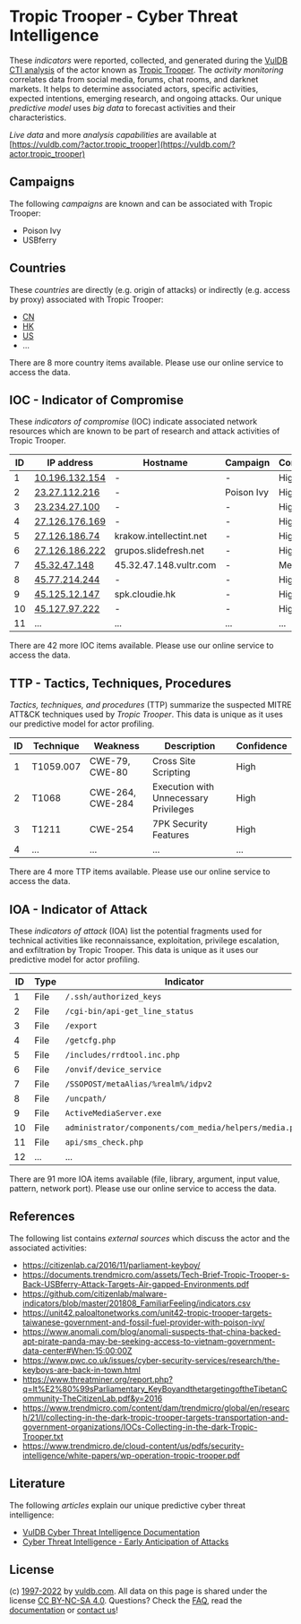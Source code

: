 # Tropic Trooper - Cyber Threat Intelligence

These _indicators_ were reported, collected, and generated during the [VulDB CTI analysis](https://vuldb.com/?kb.cti) of the actor known as [Tropic Trooper](https://vuldb.com/?actor.tropic_trooper). The _activity monitoring_ correlates data from social media, forums, chat rooms, and darknet markets. It helps to determine associated actors, specific activities, expected intentions, emerging research, and ongoing attacks. Our unique _predictive model_ uses _big data_ to forecast activities and their characteristics.

_Live data_ and more _analysis capabilities_ are available at [https://vuldb.com/?actor.tropic_trooper](https://vuldb.com/?actor.tropic_trooper)

## Campaigns

The following _campaigns_ are known and can be associated with Tropic Trooper:

* Poison Ivy
* USBferry

## Countries

These _countries_ are directly (e.g. origin of attacks) or indirectly (e.g. access by proxy) associated with Tropic Trooper:

* [CN](https://vuldb.com/?country.cn)
* [HK](https://vuldb.com/?country.hk)
* [US](https://vuldb.com/?country.us)
* ...

There are 8 more country items available. Please use our online service to access the data.

## IOC - Indicator of Compromise

These _indicators of compromise_ (IOC) indicate associated network resources which are known to be part of research and attack activities of Tropic Trooper.

ID | IP address | Hostname | Campaign | Confidence
-- | ---------- | -------- | -------- | ----------
1 | [10.196.132.154](https://vuldb.com/?ip.10.196.132.154) | - | - | High
2 | [23.27.112.216](https://vuldb.com/?ip.23.27.112.216) | - | Poison Ivy | High
3 | [23.234.27.100](https://vuldb.com/?ip.23.234.27.100) | - | - | High
4 | [27.126.176.169](https://vuldb.com/?ip.27.126.176.169) | - | - | High
5 | [27.126.186.74](https://vuldb.com/?ip.27.126.186.74) | krakow.intellectint.net | - | High
6 | [27.126.186.222](https://vuldb.com/?ip.27.126.186.222) | grupos.slidefresh.net | - | High
7 | [45.32.47.148](https://vuldb.com/?ip.45.32.47.148) | 45.32.47.148.vultr.com | - | Medium
8 | [45.77.214.244](https://vuldb.com/?ip.45.77.214.244) | - | - | High
9 | [45.125.12.147](https://vuldb.com/?ip.45.125.12.147) | spk.cloudie.hk | - | High
10 | [45.127.97.222](https://vuldb.com/?ip.45.127.97.222) | - | - | High
11 | ... | ... | ... | ...

There are 42 more IOC items available. Please use our online service to access the data.

## TTP - Tactics, Techniques, Procedures

_Tactics, techniques, and procedures_ (TTP) summarize the suspected MITRE ATT&CK techniques used by _Tropic Trooper_. This data is unique as it uses our predictive model for actor profiling.

ID | Technique | Weakness | Description | Confidence
-- | --------- | -------- | ----------- | ----------
1 | T1059.007 | CWE-79, CWE-80 | Cross Site Scripting | High
2 | T1068 | CWE-264, CWE-284 | Execution with Unnecessary Privileges | High
3 | T1211 | CWE-254 | 7PK Security Features | High
4 | ... | ... | ... | ...

There are 4 more TTP items available. Please use our online service to access the data.

## IOA - Indicator of Attack

These _indicators of attack_ (IOA) list the potential fragments used for technical activities like reconnaissance, exploitation, privilege escalation, and exfiltration by Tropic Trooper. This data is unique as it uses our predictive model for actor profiling.

ID | Type | Indicator | Confidence
-- | ---- | --------- | ----------
1 | File | `/.ssh/authorized_keys` | High
2 | File | `/cgi-bin/api-get_line_status` | High
3 | File | `/export` | Low
4 | File | `/getcfg.php` | Medium
5 | File | `/includes/rrdtool.inc.php` | High
6 | File | `/onvif/device_service` | High
7 | File | `/SSOPOST/metaAlias/%realm%/idpv2` | High
8 | File | `/uncpath/` | Medium
9 | File | `ActiveMediaServer.exe` | High
10 | File | `administrator/components/com_media/helpers/media.php` | High
11 | File | `api/sms_check.php` | High
12 | ... | ... | ...

There are 91 more IOA items available (file, library, argument, input value, pattern, network port). Please use our online service to access the data.

## References

The following list contains _external sources_ which discuss the actor and the associated activities:

* https://citizenlab.ca/2016/11/parliament-keyboy/
* https://documents.trendmicro.com/assets/Tech-Brief-Tropic-Trooper-s-Back-USBferry-Attack-Targets-Air-gapped-Environments.pdf
* https://github.com/citizenlab/malware-indicators/blob/master/201808_FamiliarFeeling/indicators.csv
* https://unit42.paloaltonetworks.com/unit42-tropic-trooper-targets-taiwanese-government-and-fossil-fuel-provider-with-poison-ivy/
* https://www.anomali.com/blog/anomali-suspects-that-china-backed-apt-pirate-panda-may-be-seeking-access-to-vietnam-government-data-center#When:15:00:00Z
* https://www.pwc.co.uk/issues/cyber-security-services/research/the-keyboys-are-back-in-town.html
* https://www.threatminer.org/report.php?q=It%E2%80%99sParliamentary_KeyBoyandthetargetingoftheTibetanCommunity-TheCitizenLab.pdf&y=2016
* https://www.trendmicro.com/content/dam/trendmicro/global/en/research/21/l/collecting-in-the-dark-tropic-trooper-targets-transportation-and-government-organizations/IOCs-Collecting-in-the-dark-Tropic-Trooper.txt
* https://www.trendmicro.de/cloud-content/us/pdfs/security-intelligence/white-papers/wp-operation-tropic-trooper.pdf

## Literature

The following _articles_ explain our unique predictive cyber threat intelligence:

* [VulDB Cyber Threat Intelligence Documentation](https://vuldb.com/?kb.cti)
* [Cyber Threat Intelligence - Early Anticipation of Attacks](https://www.scip.ch/en/?labs.20201022)

## License

(c) [1997-2022](https://vuldb.com/?kb.changelog) by [vuldb.com](https://vuldb.com/?kb.about). All data on this page is shared under the license [CC BY-NC-SA 4.0](https://creativecommons.org/licenses/by-nc-sa/4.0/). Questions? Check the [FAQ](https://vuldb.com/?kb.faq), read the [documentation](https://vuldb.com/?kb) or [contact us](https://vuldb.com/?contact)!
